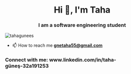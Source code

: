 <h1 align="center">Hi 👋, I'm Taha</h1>
<h3 align="center"> I am a software engineering student</h3>

<p align="left"> <img src="https://komarev.com/ghpvc/?username=tahagunees&label=Profile%20views&color=0e75b6&style=flat" alt="tahagunees" /> </p>

- 📫 How to reach me **gnetaha55@gmail.com**

<h3 align="left">Connect with me:
 www.linkedin.com/in/taha-güneş-32a191253</h3>
<p align="left">
</p>
